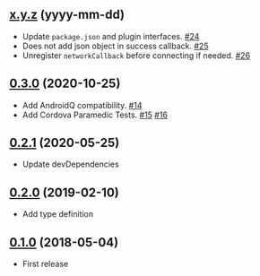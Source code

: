 ## [x.y.z](https://github.com/sushichop/cordova-plugin-wifi-manager/releases/tag/x.y.z) (yyyy-mm-dd)

- Update `package.json` and plugin interfaces. [#24](https://github.com/sushichop/cordova-plugin-wifi-manager/pull/24)
- Does not add json object in success callback. [#25](https://github.com/sushichop/cordova-plugin-wifi-manager/pull/25)
- Unregister `networkCallback` before connecting if needed. [#26](https://github.com/sushichop/cordova-plugin-wifi-manager/pull/26)

## [0.3.0](https://github.com/sushichop/cordova-plugin-wifi-manager/tree/0.3.0) (2020-10-25)

- Add AndroidQ compatibility. [#14](https://github.com/sushichop/cordova-plugin-wifi-manager/pull/14)
- Add Cordova Paramedic Tests. [#15](https://github.com/sushichop/cordova-plugin-wifi-manager/pull/15) [#16](https://github.com/sushichop/cordova-plugin-wifi-manager/pull/16)

## [0.2.1](https://github.com/sushichop/cordova-plugin-wifi-manager/tree/0.2.1) (2020-05-25)

- Update devDependencies

## [0.2.0](https://github.com/sushichop/cordova-plugin-wifi-manager/tree/0.2.0) (2019-02-10)

- Add type definition

## [0.1.0](https://github.com/sushichop/cordova-plugin-wifi-manager/tree/0.1.0) (2018-05-04)

- First release
